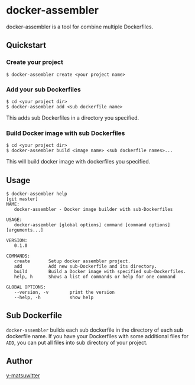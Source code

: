 docker-assembler
====

docker-assembler is a tool for combine multiple Dockerfiles.

## Quickstart
### Create your project

```
$ docker-assembler create <your project name>
```

### Add your sub Dockerfiles

```
$ cd <your project dir>
$ docker-assembler add <sub dockerfile name>
```

This adds sub Dockerfiles in a directory you specified.

### Build Docker image with sub Dockerfiles

```
$ cd <your project dir>
$ docker-assembler build <image name> <sub dockerfile names>...
```

This will build docker image with dockerfiles you specified.

## Usage

```
$ docker-assembler help                                                                                                                                                                                                                                            [git master]
NAME:
   docker-assembler - Docker image builder with sub-Dockerfiles

USAGE:
   docker-assembler [global options] command [command options] [arguments...]

VERSION:
   0.1.0

COMMANDS:
   create       Setup docker assembler project.
   add          Add new sub-Dockerfile and its directory.
   build        Build a Docker image with specified sub-Dockerfiles.
   help, h      Shows a list of commands or help for one command

GLOBAL OPTIONS:
   --version, -v        print the version
   --help, -h           show help

```

## Sub Dockerfile

`docker-assembler` builds each sub dockerfile in the directory of each sub dockerfile name.
If you have your Dockerfiles with some additional files for `ADD`, you can put all files into sub directory of your project.

## Author

[y-matsuwitter](http://github.com/y-matsuwitter)

